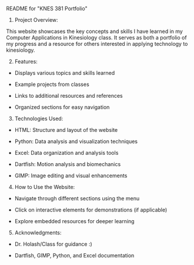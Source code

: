 README for "KNES 381 Portfolio"

1. Project Overview:

This website showcases the key concepts and skills I have learned in my Computer Applications in 
Kinesiology class. It serves as both a portfolio of my progress and a resource for others 
interested in applying technology to kinesiology.

2. Features:
- Displays various topics and skills learned

- Example projects from classes

- Links to additional resources and references

- Organized sections for easy navigation

3. Technologies Used:
- HTML: Structure and layout of the website

- Python: Data analysis and visualization techniques

- Excel: Data organization and analysis tools

- Dartfish: Motion analysis and biomechanics

- GIMP: Image editing and visual enhancements

4. How to Use the Website:
- Navigate through different sections using the menu

- Click on interactive elements for demonstrations (if applicable)

- Explore embedded resources for deeper learning


5. Acknowledgments:
- Dr. Holash/Class for guidance :)

- Dartfish, GIMP, Python, and Excel documentation



